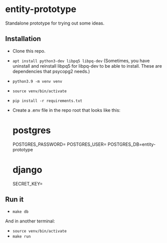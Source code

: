 # entity-prototype

Standalone prototype for trying out some ideas.

## Installation

- Clone this repo.
- `apt install python3-dev libpq5 libpq-dev` (Sometimes, you have uninstall and reinstall libpq5 for libpq-dev to be able to install. These are dependencies that psycopg2 needs.)
- `python3.9 -m venv venv`
- `source venv/bin/activate`
- `pip install -r requirements.txt`
- Create a .env file in the repo root that looks like this:

    # postgres
    POSTGRES_PASSWORD=<your pg password>
    POSTGRES_USER=<the pg username you want>
    POSTGRES_DB=entity-prototype

    # django
    SECRET_KEY=<the secret key you want to use>

## Run it

- `make db`

And in another terminal:

- `source venv/bin/activate`
- `make run`
